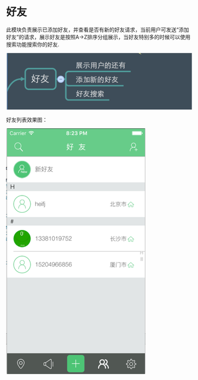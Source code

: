 # 好友

此模块负责展示已添加好友，并查看是否有新的好友请求，当前用户可发送“添加好友”的请求，展示好友是按照A->Z排序分组展示，当好友特别多的时候可以使用搜索功能搜索你的好友.



![好友](好友模块.png)





好友列表效果图：


![好友列表](展示好友1.png)